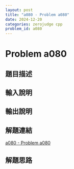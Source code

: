 ```yaml
---
layout: post
title: "a080 - Problem a080"
date: 2024-12-20
categories: zerojudge cpp
problem_id: a080
---
```


# Problem a080

## 題目描述



## 輸入說明



## 輸出說明



## 解題連結

[a080 - Problem a080](https://zerojudge.tw/ShowProblem?problemid=a080)

## 解題思路

